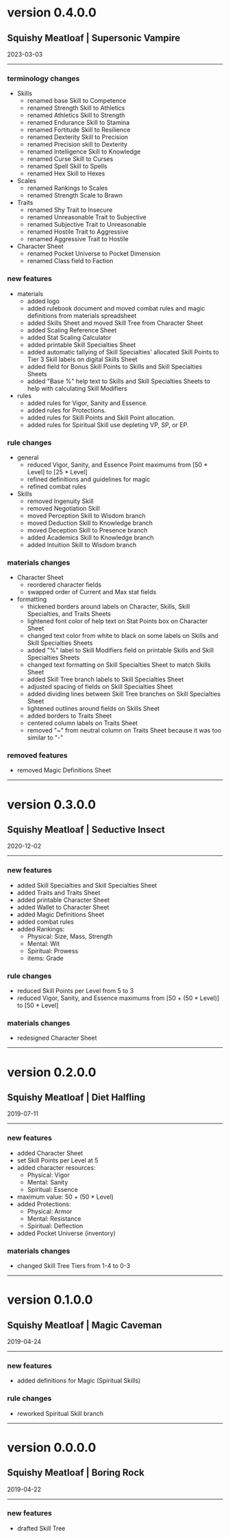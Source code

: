 # version 0.4.0.0

## Squishy Meatloaf | Supersonic Vampire

2023-03-03

---
### terminology changes

- Skills
  - renamed base Skill to Competence
  - renamed Strength Skill to Athletics
  - renamed Athletics Skill to Strength
  - renamed Endurance Skill to Stamina
  - renamed Fortitude Skill to Resilience
  - renamed Dexterity Skill to Precision
  - renamed Precision skill to Dexterity
  - renamed Intelligence Skill to Knowledge
  - renamed Curse Skill to Curses
  - renamed Spell Skill to Spells
  - renamed Hex Skill to Hexes
- Scales
  - renamed Rankings to Scales
  - renamed Strength Scale to Brawn
- Traits
  - renamed Shy Trait to Insecure
  - renamed Unreasonable Trait to Subjective
  - renamed Subjective Trait to Unreasonable
  - renamed Hostile Trait to Aggressive
  - renamed Aggressive Trait to Hostile
- Character Sheet
  - renamed Pocket Universe to Pocket Dimension
  - renamed Class field to Faction

### new features

- materials
  - added logo
  - added rulebook document and moved combat rules and magic definitions from materials spreadsheet
  - added Skills Sheet and moved Skill Tree from Character Sheet
  - added Scaling Reference Sheet
  - added Stat Scaling Calculator
  - added printable Skill Specialties Sheet
  - added automatic tallying of Skill Specialties' allocated Skill Points to Tier 3 Skill labels on digital Skills Sheet
  - added field for Bonus Skill Points to Skills and Skill Specialties Sheets
  - added "Base %" help text to Skills and Skill Specialties Sheets to help with calculating Skill Modifiers
- rules
  - added rules for Vigor, Sanity and Essence.
  - added rules for Protections.
  - added rules for Skill Points and Skill Point allocation.
  - added rules for Spiritual Skill use depleting VP, SP, or EP.

### rule changes

- general
  - reduced Vigor, Sanity, and Essence Point maximums from [50 * Level] to [25 * Level]
  - refined definitions and guidelines for magic
  - refined combat rules
- Skills
  - removed Ingenuity Skill
  - removed Negotiation Skill
  - moved Perception Skill to Wisdom branch
  - moved Deduction Skill to Knowledge branch
  - moved Deception Skill to Presence branch
  - added Academics Skill to Knowledge branch
  - added Intuition Skill to Wisdom branch

### materials changes

- Character Sheet
  - reordered character fields
  - swapped order of Current and Max stat fields
- formatting
  - thickened borders around labels on Character, Skills, Skill Specialties, and Traits Sheets
  - lightened font color of help text on Stat Points box on Character Sheet
  - changed text color from white to black on some labels on Skills and Skill Specialties Sheets
  - added "%" label to Skill Modifiers field on printable Skills and Skill Specialties Sheets
  - changed text formatting on Skill Specialties Sheet to match Skills Sheet
  - added Skill Tree branch labels to Skill Specialties Sheet
  - adjusted spacing of fields on Skill Specialties Sheet
  - added dividing lines between Skill Tree branches on Skill Specialties Sheet
  - lightened outlines around fields on Skills Sheet
  - added borders to Traits Sheet
  - centered column labels on Traits Sheet
  - removed "~" from neutral column on Traits Sheet because it was too similar to "-"

### removed features

- removed Magic Definitions Sheet

---
# version 0.3.0.0

## Squishy Meatloaf | Seductive Insect

2020-12-02

---
### new features

- added Skill Specialties and Skill Specialties Sheet
- added Traits and Traits Sheet
- added printable Character Sheet
- added Wallet to Character Sheet
- added Magic Definitions Sheet
- added combat rules
- added Rankings:
  - Physical: Size, Mass, Strength
  - Mental: Wit
  - Spiritual: Prowess
  - items: Grade

### rule changes

- reduced Skill Points per Level from 5 to 3
- reduced Vigor, Sanity, and Essence maximums from [50 + (50 * Level)] to [50 * Level]

### materials changes

- redesigned Character Sheet

---
# version 0.2.0.0

## Squishy Meatloaf | Diet Halfling

2019-07-11

---
### new features

- added Character Sheet
- set Skill Points per Level at 5
- added character resources:
  - Physical: Vigor
  - Mental: Sanity
  - Spiritual: Essence
- maximum value: 50 + (50 * Level)
- added Protections:
  - Physical: Armor
  - Mental: Resistance
  - Spiritual: Deflection
- added Pocket Universe (inventory)

### materials changes

- changed Skill Tree Tiers from 1-4 to 0-3

---
# version 0.1.0.0

## Squishy Meatloaf | Magic Caveman

2019-04-24

---
### new features

- added definitions for Magic (Spiritual Skills)

### rule changes

- reworked Spiritual Skill branch

---
# version 0.0.0.0

## Squishy Meatloaf | Boring Rock

2019-04-22

---
### new features

- drafted Skill Tree
